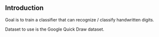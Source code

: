 ## Introduction
Goal is to train a classifier that can recognize / classify handwritten digits. 

Dataset to use is the Google Quick Draw dataset.
